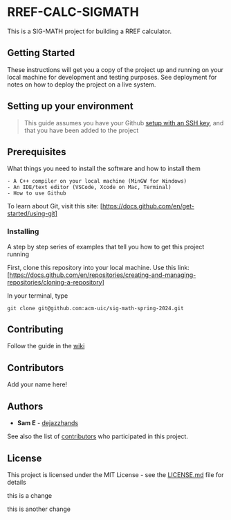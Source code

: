 # RREF-CALC-SIGMATH

This is a SIG-MATH project for building a RREF calculator.

## Getting Started

These instructions will get you a copy of the project up and running on your local machine for development and testing purposes. See deployment for notes on how to deploy the project on a live system.



## Setting up your environment

> This guide assumes you have your Github [setup with an SSH key](https://docs.github.com/en/authentication/connecting-to-github-with-ssh/adding-a-new-ssh-key-to-your-github-account), and that you have been added to the project

## Prerequisites

What things you need to install the software and how to install them

```
- A C++ compiler on your local machine (MinGW for Windows)
- An IDE/text editor (VSCode, Xcode on Mac, Terminal)
- How to use Github
```

To learn about Git, visit this site:
[https://docs.github.com/en/get-started/using-git]

### Installing

A step by step series of examples that tell you how to get this project running

First, clone this repository into your local machine. Use this link:
[https://docs.github.com/en/repositories/creating-and-managing-repositories/cloning-a-repository]


In your terminal, type
```
git clone git@github.com:acm-uic/sig-math-spring-2024.git
```


## Contributing

Follow the guide in the [wiki](https://github.com/acm-uic/sig-math-spring-2024/wiki/Guide-to-Contribution)

## Contributors

Add your name here!


## Authors

* **Sam E** - [dejazzhands](https://github.com/dejazzhands)

See also the list of [contributors](https://github.com/sig-math-spring-2024/contributors) who participated in this project.

## License

This project is licensed under the MIT License - see the [LICENSE.md](LICENSE.md) file for details


this is a change

this is another change
